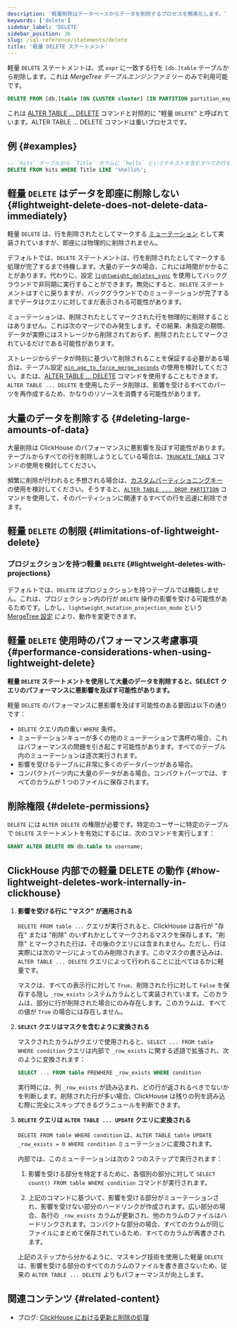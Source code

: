 ```yaml
---
description: '軽量削除はデータベースからデータを削除するプロセスを簡素化します。'
keywords: ['delete']
sidebar_label: 'DELETE'
sidebar_position: 36
slug: /sql-reference/statements/delete
title: '軽量 DELETE ステートメント'
---
```


軽量 `DELETE` ステートメントは、式 `expr` に一致する行を `[db.]table` テーブルから削除します。これは *MergeTree テーブルエンジンファミリー* のみで利用可能です。

```sql
DELETE FROM [db.]table [ON CLUSTER cluster] [IN PARTITION partition_expr] WHERE expr;
```

これは [ALTER TABLE ... DELETE](/sql-reference/statements/alter/delete) コマンドと対照的に "軽量 `DELETE`" と呼ばれています。ALTER TABLE ... DELETE コマンドは重いプロセスです。

## 例 {#examples}

```sql
-- `hits` テーブルから `Title` カラムに `hello` というテキストを含むすべての行を削除します
DELETE FROM hits WHERE Title LIKE '%hello%';
```

## 軽量 `DELETE` はデータを即座に削除しない {#lightweight-delete-does-not-delete-data-immediately}

軽量 `DELETE` は、行を削除されたとしてマークする [ミューテーション](/sql-reference/statements/alter#mutations) として実装されていますが、即座には物理的に削除されません。

デフォルトでは、`DELETE` ステートメントは、行を削除されたとしてマークする処理が完了するまで待機します。大量のデータの場合、これには時間がかかることがあります。代わりに、設定 [`lightweight_deletes_sync`](/operations/settings/settings#lightweight_deletes_sync) を使用してバックグラウンドで非同期に実行することができます。無効にすると、`DELETE` ステートメントはすぐに戻りますが、バックグラウンドでのミューテーションが完了するまでデータはクエリに対してまだ表示される可能性があります。

ミューテーションは、削除されたとしてマークされた行を物理的に削除することはありません。これは次のマージでのみ発生します。その結果、未指定の期間、データが実際にはストレージから削除されておらず、削除されたとしてマークされているだけである可能性があります。

ストレージからデータが時刻に基づいて削除されることを保証する必要がある場合は、テーブル設定 [`min_age_to_force_merge_seconds`](/operations/settings/merge-tree-settings#min_age_to_force_merge_seconds) の使用を検討してください。または、[ALTER TABLE ... DELETE](/sql-reference/statements/alter/delete) コマンドを使用することもできます。`ALTER TABLE ... DELETE` を使用したデータ削除は、影響を受けるすべてのパーツを再作成するため、かなりのリソースを消費する可能性があります。

## 大量のデータを削除する {#deleting-large-amounts-of-data}

大量削除は ClickHouse のパフォーマンスに悪影響を及ぼす可能性があります。テーブルからすべての行を削除しようとしている場合は、[`TRUNCATE TABLE`](/sql-reference/statements/truncate) コマンドの使用を検討してください。

頻繁に削除が行われると予想される場合は、[カスタムパーティショニングキー](/engines/table-engines/mergetree-family/custom-partitioning-key) の使用を検討してください。そうすると、[`ALTER TABLE ... DROP PARTITION`](/sql-reference/statements/alter/partition#drop-partitionpart) コマンドを使用して、そのパーティションに関連するすべての行を迅速に削除できます。

## 軽量 `DELETE` の制限 {#limitations-of-lightweight-delete}

### プロジェクションを持つ軽量 `DELETE` {#lightweight-deletes-with-projections}

デフォルトでは、`DELETE` はプロジェクションを持つテーブルでは機能しません。これは、プロジェクション内の行が `DELETE` 操作の影響を受ける可能性があるためです。しかし、`lightweight_mutation_projection_mode` という [MergeTree 設定](/operations/settings/merge-tree-settings) により、動作を変更できます。

## 軽量 `DELETE` 使用時のパフォーマンス考慮事項 {#performance-considerations-when-using-lightweight-delete}

**軽量 `DELETE` ステートメントを使用して大量のデータを削除すると、SELECT クエリのパフォーマンスに悪影響を及ぼす可能性があります。**

軽量 `DELETE` のパフォーマンスに悪影響を及ぼす可能性のある要因は以下の通りです：

- `DELETE` クエリ内の重い `WHERE` 条件。
- ミューテーションキューが多くの他のミューテーションで満杯の場合、これはパフォーマンスの問題を引き起こす可能性があります。すべてのテーブル内のミューテーションは逐次実行されます。
- 影響を受けるテーブルに非常に多くのデータパーツがある場合。
- コンパクトパーツ内に大量のデータがある場合。コンパクトパーツでは、すべてのカラムが 1 つのファイルに保存されます。

## 削除権限 {#delete-permissions}

`DELETE` には `ALTER DELETE` の権限が必要です。特定のユーザーに特定のテーブルで `DELETE` ステートメントを有効にするには、次のコマンドを実行します：

```sql
GRANT ALTER DELETE ON db.table to username;
```

## ClickHouse 内部での軽量 DELETE の動作 {#how-lightweight-deletes-work-internally-in-clickhouse}

1. **影響を受ける行に "マスク" が適用される**

   `DELETE FROM table ...` クエリが実行されると、ClickHouse は各行が "存在" または "削除" のいずれかとしてマークされるマスクを保存します。"削除" とマークされた行は、その後のクエリには含まれません。ただし、行は実際には次のマージによってのみ削除されます。このマスクの書き込みは、`ALTER TABLE ... DELETE` クエリによって行われることに比べてはるかに軽量です。

   マスクは、すべての表示行に対して `True`、削除された行に対して `False` を保存する隠し `_row_exists` システムカラムとして実装されています。このカラムは、部分に行が削除された場合にのみ存在します。このカラムは、すべての値が `True` の場合には存在しません。

2. **`SELECT` クエリはマスクを含むように変換される**

   マスクされたカラムがクエリで使用されると、`SELECT ... FROM table WHERE condition` クエリは内部で `_row_exists` に関する述語で拡張され、次のように変換されます：
   ```sql
   SELECT ... FROM table PREWHERE _row_exists WHERE condition
   ```
   実行時には、列 `_row_exists` が読み込まれ、どの行が返されるべきでないかを判断します。削除された行が多い場合、ClickHouse は残りの列を読み込む際に完全にスキップできるグラニュールを判断できます。

3. **`DELETE` クエリは `ALTER TABLE ... UPDATE` クエリに変換される**

   `DELETE FROM table WHERE condition` は、`ALTER TABLE table UPDATE _row_exists = 0 WHERE condition` ミューテーションに変換されます。

   内部では、このミューテーションは次の 2 つのステップで実行されます：

   1. 影響を受ける部分を特定するために、各個別の部分に対して `SELECT count() FROM table WHERE condition` コマンドが実行されます。

   2. 上記のコマンドに基づいて、影響を受ける部分がミューテーションされ、影響を受けない部分のハードリンクが作成されます。広い部分の場合、各行の `_row_exists` カラムが更新され、他のカラムのファイルはハードリンクされます。コンパクトな部分の場合、すべてのカラムが同じファイルにまとめて保存されているため、すべてのカラムが再書きされます。

   上記のステップから分かるように、マスキング技術を使用した軽量 `DELETE` は、影響を受ける部分のすべてのカラムのファイルを書き直さないため、従来の `ALTER TABLE ... DELETE` よりもパフォーマンスが向上します。

## 関連コンテンツ {#related-content}

- ブログ: [ClickHouse における更新と削除の処理](https://clickhouse.com/blog/handling-updates-and-deletes-in-clickhouse)
